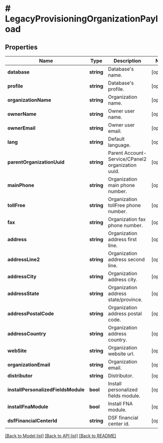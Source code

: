 # # LegacyProvisioningOrganizationPayload

## Properties

Name | Type | Description | Notes
------------ | ------------- | ------------- | -------------
**database** | **string** | Database&#39;s name. | [optional]
**profile** | **string** | Database&#39;s profile. | [optional]
**organizationName** | **string** | Organization name. | [optional]
**ownerName** | **string** | Owner user name. | [optional]
**ownerEmail** | **string** | Owner user email. | [optional]
**lang** | **string** | Default language. | [optional]
**parentOrganizationUuid** | **string** | Parent Account-Service/CPanel2 organization uuid. | [optional]
**mainPhone** | **string** | Organization main phone number. | [optional]
**tollFree** | **string** | Organization tollFree phone number. | [optional]
**fax** | **string** | Organization fax phone number. | [optional]
**address** | **string** | Organization address first line. | [optional]
**addressLine2** | **string** | Organization address second line. | [optional]
**addressCity** | **string** | Organization address city. | [optional]
**addressState** | **string** | Organization address state/province. | [optional]
**addressPostalCode** | **string** | Organization address postal code. | [optional]
**addressCountry** | **string** | Organization address country. | [optional]
**webSite** | **string** | Organization website url. | [optional]
**organizationEmail** | **string** | Organization email. | [optional]
**distributor** | **string** | Distributor. | [optional]
**installPersonalizedFieldsModule** | **bool** | Install personalized fields module. | [optional]
**installFnaModule** | **bool** | Install FNA module. | [optional]
**dsfFinancialCenterId** | **string** | DSF financial center id. | [optional]

[[Back to Model list]](../../README.md#models) [[Back to API list]](../../README.md#endpoints) [[Back to README]](../../README.md)
